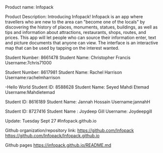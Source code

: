 Product name: Infopack

Product Description: Introducing Infopack! Infopack is an app where travellers who are new to the area can "become one of the locals" by discovering the history of places, monuments, statues, buildings, 
as well as tips and information about attractions, restaurants, shops, routes, and prices. 
This app will let people who can source their information enter, text and picture documents that anyone can view. 
The interface is an interactive map that can be used by tapping on the interest wanted.


Student Number: 8661478
Student Name: Christopher Francis
Username:7chris71000

Student Number: 8617981
Student Name: Rachel Harrison
Username:rachelmharrison

-Hello World
Student ID: 8588628
Student Name: Seyed Mahdi Etemad
Username:Mahdietemad

Student ID: 8616189
Student Name: Jannah Hossain
Username:jannahH

Student ID: 8727416 
Student Name : Joydeep Gill
Username: Joydeepgill

Update: Tuesday Sept 27
#Infopack.github.io

Github organization/repository link:
https://github.com/Infopack
https://github.com/Infopack/Infopack.github.io


Github pages
https://infopack.github.io/README.md

